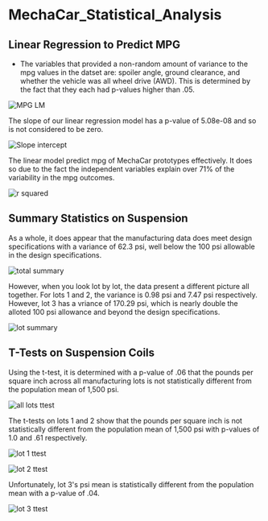 # MechaCar_Statistical_Analysis

## Linear Regression to Predict MPG
* The variables that provided a non-random amount of variance to the mpg values in the datset are: spoiler angle, ground clearance, and whether the vehicle was all wheel drive (AWD).  This is determined by the fact that they each had p-values higher than .05.

![MPG LM](https://user-images.githubusercontent.com/78942457/120943989-36e77d00-c700-11eb-92af-14a50224c466.PNG)

The slope of our linear regression model has a p-value of 5.08e-08 and so is not considered to be zero.

![Slope intercept](https://user-images.githubusercontent.com/78942457/120944351-030d5700-c702-11eb-82d6-98dc44e47109.PNG)

The linear model predict mpg of MechaCar prototypes effectively.  It does so due to the fact the independent variables explain over 71% of the variability in the mpg outcomes.

![r squared](https://user-images.githubusercontent.com/78942457/120944429-6bf4cf00-c702-11eb-8107-f3534cdd973a.PNG)

## Summary Statistics on Suspension

As a whole, it does appear that the manufacturing data does meet design specifications with a variance of 62.3 psi, well below the 100 psi allowable in the design specifications.

![total summary](https://user-images.githubusercontent.com/78942457/120944554-2258b400-c703-11eb-8f4a-1c313925cd76.PNG)

However, when you look lot by lot, the data present a different picture all together.  For lots 1 and 2, the variance is 0.98 psi and 7.47 psi respectively.  However, lot 3 has a vriance of 170.29 psi, which is nearly double the alloted 100 psi allowance and beyond the design specifications.

![lot summary](https://user-images.githubusercontent.com/78942457/120944605-6ba90380-c703-11eb-810c-ff01293407ad.PNG)

## T-Tests on Suspension Coils

Using the t-test, it is determined with a p-value of .06 that the pounds per square inch across all manufacturing lots is not statistically different from the population mean of 1,500 psi.

![all lots ttest](https://user-images.githubusercontent.com/78942457/120944838-9778b900-c704-11eb-9e84-2ea9551afb38.PNG)

The t-tests on lots 1 and 2 show that the pounds per square inch is not statistically different from the population mean of 1,500 psi with p-values of 1.0 and .61 respectively.

![lot 1 ttest](https://user-images.githubusercontent.com/78942457/120944875-cb53de80-c704-11eb-8bef-75de347c05f9.PNG)

![lot 2 ttest](https://user-images.githubusercontent.com/78942457/120944877-ce4ecf00-c704-11eb-8eb9-3dcd88b7bd44.PNG)

Unfortunately, lot 3's psi mean is statistically different from the population mean with a p-value of .04.

![lot 3 ttest](https://user-images.githubusercontent.com/78942457/120944902-f0e0e800-c704-11eb-9cff-1a4fd79333f8.PNG)



